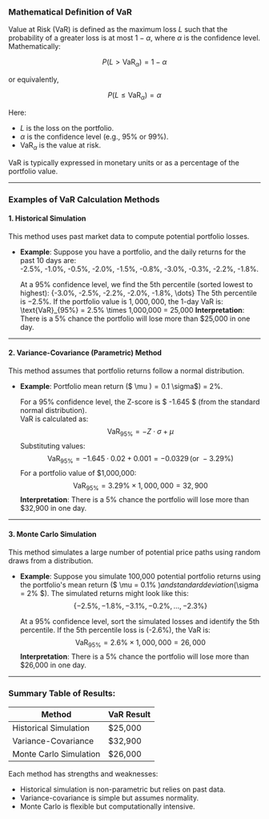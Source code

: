 ### Mathematical Definition of VaR

Value at Risk (VaR) is defined as the maximum loss  $L$ such that the probability of a greater loss is at most $1 - \alpha$, where $\alpha$ is the confidence level. Mathematically:

$$P(L > \text{VaR}_{\alpha}) = 1 - \alpha$$

or equivalently,

$$P(L \leq \text{VaR}_{\alpha}) = \alpha$$

Here:
- $L$ is the loss on the portfolio.
- $\alpha$ is the confidence level (e.g., 95% or 99%).
- $\text{VaR}_{\alpha}$ is the value at risk.

VaR is typically expressed in monetary units or as a percentage of the portfolio value.

---

### Examples of VaR Calculation Methods

#### 1. **Historical Simulation**
This method uses past market data to compute potential portfolio losses.

- **Example**:
  Suppose you have a portfolio, and the daily returns for the past 10 days are:  
  -2.5\%, -1.0\%, -0.5\%, -2.0\%, -1.5\%, -0.8\%, -3.0\%, -0.3\%, -2.2\%, -1.8\%.

  At a 95% confidence level, we find the 5th percentile (sorted lowest to highest):
  \{-3.0\%, -2.5\%, -2.2\%, -2.0\%, -1.8\%, \dots\}
  The 5th percentile is $-2.5\%$. If the portfolio value is $1,000,000$, the 1-day VaR is:
  \text{VaR}_{95\%} = 2.5\% \times 1,000,000 = 25,000
  **Interpretation**: There is a 5% chance the portfolio will lose more than $25,000 in one day.

---

#### 2. **Variance-Covariance (Parametric) Method**
This method assumes that portfolio returns follow a normal distribution.

- **Example**:
  Portfolio mean return ($ \mu $) = 0.1% (daily), standard deviation ($ \sigma$) = 2%.

  For a 95% confidence level, the Z-score is $ -1.645 $ (from the standard normal distribution).  
  VaR is calculated as:
  $$\text{VaR}_{95\%} = -Z \cdot \sigma + \mu$$
  Substituting values:
  $$\text{VaR}_{95\%} = -1.645 \cdot 0.02 + 0.001 = -0.0329 \, (\text{or } -3.29\%)$$
  For a portfolio value of $1,000,000:
  $$\text{VaR}_{95\%} = 3.29\% \times 1,000,000 = 32,900$$
  **Interpretation**: There is a 5% chance the portfolio will lose more than $32,900 in one day.

---

#### 3. **Monte Carlo Simulation**
This method simulates a large number of potential price paths using random draws from a distribution.

- **Example**:
  Suppose you simulate 100,000 potential portfolio returns using the portfolio's mean return ($ \mu = 0.1\% $) and standard deviation ($\sigma = 2\% $). The simulated returns might look like this:  
  $$\{-2.5\%, -1.8\%, -3.1\%, -0.2\%, \dots, -2.3\%\}$$

  At a 95% confidence level, sort the simulated losses and identify the 5th percentile. If the 5th percentile loss is \(-2.6\%\), the VaR is:
  $$\text{VaR}_{95\%} = 2.6\% \times 1,000,000 = 26,000$$
  **Interpretation**: There is a 5% chance the portfolio will lose more than $26,000 in one day.

---

### Summary Table of Results:
| Method                | VaR Result     |
|-----------------------|----------------|
| Historical Simulation | $25,000        |
| Variance-Covariance   | $32,900        |
| Monte Carlo Simulation| $26,000        |

Each method has strengths and weaknesses:
- Historical simulation is non-parametric but relies on past data.
- Variance-covariance is simple but assumes normality.
- Monte Carlo is flexible but computationally intensive.
